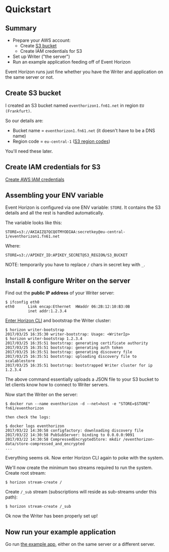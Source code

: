 Quickstart
==========

Summary
-------

- Prepare your AWS account:
	- Create [S3 bucket](https://aws.amazon.com/s3/)
	- Create IAM credentials for S3
- Set up Writer ("the server")
- Run an example application feeding off of Event Horizon

Event Horizon runs just fine whether you have the Writer and application on the same server or not.


Create S3 bucket
----------------

I created an S3 bucket named `eventhorizon1.fn61.net` in region `EU (Frankfurt)`.

So our details are:

- Bucket name = `eventhorizon1.fn61.net` (it doesn't have to be a DNS name)
- Region code = `eu-central-1` ([S3 region codes](http://docs.aws.amazon.com/general/latest/gr/rande.html#s3_region))

You'll need these later.


Create IAM credentials for S3
-----------------------------

[Create AWS IAM credentials](configuring/create-aws-iam-credentials.md)


Assembling your ENV variable
----------------------------

Event Horizon is configured via one ENV variable: `STORE`. It contains the S3 details
and all the rest is handled automatically.

The variable looks like this:

```
STORE=s3://AKIAIZQ7QCQOTMYODIAA:secretkey@eu-central-1/eventhorizon1.fn61.net
```

Where:

```
STORE=s3://APIKEY_ID:APIKEY_SECRET@S3_REGION/S3_BUCKET
```

NOTE: temporarily you have to replace `/` chars in secret key with `_`.


Install & configure Writer on the server
----------------------------------------

Find out the **public IP address** of your Writer server:

```
$ ifconfig eth0
eth0      Link encap:Ethernet  HWaddr 06:2B:12:10:B3:0B
          inet addr:1.2.3.4
```

[Enter Horizon CLI](enter-horizon-cli.md) and bootstrap the Writer cluster:

```
$ horizon writer-bootstrap
2017/03/25 16:35:30 writer-bootstrap: Usage: <WriterIp>
$ horizon writer-bootstrap 1.2.3.4
2017/03/25 16:35:51 bootstrap: generating certificate authority
2017/03/25 16:35:51 bootstrap: generating auth token
2017/03/25 16:35:51 bootstrap: generating discovery file
2017/03/25 16:35:51 bootstrap: uploading discovery file to scalablestore
2017/03/25 16:35:51 bootstrap: bootstrapped Writer cluster for ip 1.2.3.4
```

The above command essentially uploads a JSON file to your S3 bucket to let clients
know how to connect to Writer servers.

Now start the Writer on the server:

```
$ docker run --name eventhorizon -d --net=host -e "STORE=$STORE" fn61/eventhorizon

then check the logs:

$ docker logs eventhorizon
2017/03/22 14:30:58 configfactory: downloading discovery file
2017/03/22 14:30:58 PubSubServer: binding to 0.0.0.0:9091
2017/03/22 14:30:58 CompressedEncryptedStore: mkdir /eventhorizon-data/store-compressed_and_encrypted
...
```

Everything seems ok. Now enter Horizon CLI again to poke with the system.

We'll now create the minimum two streams required to run the system. Create root stream:

```
$ horizon stream-create /
```

Create `/_sub` stream (subscriptions will reside as sub-streams under this path):

```
$ horizon stream-create /_sub
```

Ok now the Writer has been properly set up!


Now run your example application
--------------------------------

Go run [the example app](https://github.com/function61/eventhorizon-exampleapp-go),
either on the same server or a different server.
